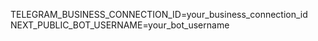 TELEGRAM_BUSINESS_CONNECTION_ID=your_business_connection_id
NEXT_PUBLIC_BOT_USERNAME=your_bot_username 